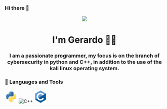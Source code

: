 ### Hi there 👋
<div id="header" align="center">
  <img src="https://media.giphy.com/media/HyvjlU00Ad4xq/giphy.gif" width="200" />
  <h1 align="center">I'm Gerardo 👨‍💻</h1>
  <h3 align="center">I am a passionate programmer, my focus is on the branch of cybersecurity in python and C++, in addition to the use of the kali linux operating system.</h3>
 </div>
 <div aligh="left">
  <h3>📌 Languages and Tools</h3>  
  <div>
    <img src="https://github.com/devicons/devicon/blob/master/icons/python/python-original.svg" title="Python" alt="Python" width="40" height="40" />
    <img src="https://w7.pngwing.com/pngs/46/626/png-transparent-c-logo-the-c-programming-language-computer-icons-computer-programming-source-code-programming-miscellaneous-template-blue.png" title="C++" alt="C++" width="40" height="40"/>
    <img src="https://github.com/devicons/devicon/blob/master/icons/c/c-original.svg" title="C" alt="C" width="40" height="40"/>
    
  </div>
 </div>
 
<!--
**GeraGHG/GeraGHG** is a ✨ _special_ ✨ repository because its `README.md` (this file) appears on your GitHub profile.

Here are some ideas to get you started:

- 🔭 I’m currently working on ...
- 🌱 I’m currently learning ...
- 👯 I’m looking to collaborate on ...
- 🤔 I’m looking for help with ...
- 💬 Ask me about ...
- 📫 How to reach me: ...
- 😄 Pronouns: ...
- ⚡ Fun fact: ...
-->
